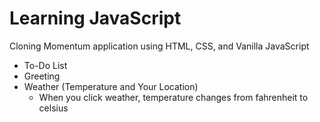 # Learning JavaScript

Cloning Momentum application using HTML, CSS, and Vanilla JavaScript

- To-Do List
- Greeting
- Weather (Temperature and Your Location)
	- When you click weather, temperature changes from fahrenheit to celsius 